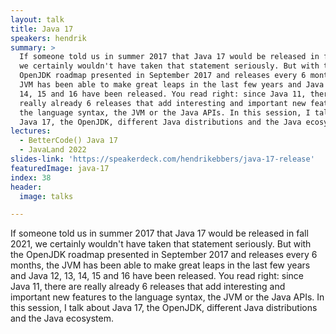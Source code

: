```yaml
---
layout: talk
title: Java 17
speakers: hendrik
summary: >
  If someone told us in summer 2017 that Java 17 would be released in fall 2021,
  we certainly wouldn't have taken that statement seriously. But with the
  OpenJDK roadmap presented in September 2017 and releases every 6 months, the
  JVM has been able to make great leaps in the last few years and Java 12, 13,
  14, 15 and 16 have been released. You read right: since Java 11, there are
  really already 6 releases that add interesting and important new features to
  the language syntax, the JVM or the Java APIs. In this session, I talk about
  Java 17, the OpenJDK, different Java distributions and the Java ecosystem.
lectures:
  - BetterCode() Java 17
  - JavaLand 2022
slides-link: 'https://speakerdeck.com/hendrikebbers/java-17-release'
featuredImage: java-17
index: 38
header:
  image: talks

---
```


If someone told us in summer 2017 that Java 17 would be released in fall 2021, we certainly wouldn't have taken that statement seriously. But with the OpenJDK roadmap presented in September 2017 and releases every 6 months, the JVM has been able to make great leaps in the last few years and Java 12, 13, 14, 15 and 16 have been released. You read right: since Java 11, there are really already 6 releases that add interesting and important new features to the language syntax, the JVM or the Java APIs. In this session, I talk about Java 17, the OpenJDK, different Java distributions and the Java ecosystem.
